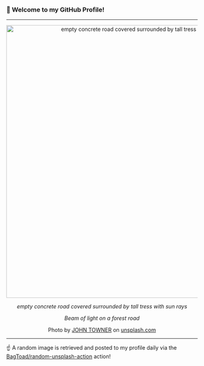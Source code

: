 ### 👋 Welcome to my GitHub Profile!

----

<div align="center">
  <img width="720" src="https://images.unsplash.com/photo-1470115636492-6d2b56f9146d?crop=entropy&cs=tinysrgb&fit=max&fm=jpg&ixid=M3w1NTI0OTR8MHwxfHJhbmRvbXx8fHx8fHx8fDE3Mzc4NzE4NjF8&ixlib=rb-4.0.3&q=80&w=1080" alt="empty concrete road covered surrounded by tall tress with sun rays">
  
  <em>empty concrete road covered surrounded by tall tress with sun rays</em>
  
  <em>Beam of light on a forest road</em>
  
  Photo by [JOHN TOWNER](http://www.townerphoto.com) on [unsplash.com](https://unsplash.com/)
</div>

----

☝️ A random image is retrieved and posted to my profile daily via the [BagToad/random-unsplash-action](https://github.com/BagToad/random-unsplash-action) action!
